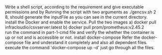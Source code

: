 Write a shell script, according to the requirement and give executable permissions and by Running the script with two arguments as ./gencsv.sh 2 8, should generate the inputFile as you can see in the current directory.
install the Docker and enable the service.
Pull the two images 
   a) docker pull infracloudio/csvserver:latest
   b) docker pull prom/prometheus:v2.45.2   
run the command in part-1-cmd file and verify the whether the container is up or not and is accessible or not.
install docker-compose
Refer the docker-compose file and understand it completely and also all dependent files.
execute the command 'docker-compose up -d'
just go through all the files.
